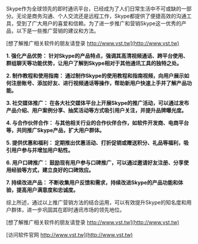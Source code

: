 Skype作为全球领先的即时通讯平台，已经成为了人们日常生活中不可或缺的一部分。无论是商务沟通、个人交流还是远程工作，Skype都提供了便捷高效的沟通工具，受到了广大用户的喜爱和信赖。为了进一步推广和营销Skype这一优秀的产品，以下是一些推广营销的建议和方法。

[想了解推广相关软件的朋友请登录 http://www.vst.tw](http://www.vst.tw)

**1. 强化产品优势： 针对Skype的产品特点，强调其高清视频通话、跨平台使用、群组聊天等功能优势，让用户了解到Skype相对于其他通讯工具的独特之处。**

**2. 制作教程和使用指南： 通过制作Skype的使用教程和指南视频，向用户展示如何注册账号、添加好友、进行视频通话等操作，帮助新用户快速上手并了解产品功能。**

**3. 社交媒体推广： 在各大社交媒体平台上开展Skype的推广活动，可以通过发布产品介绍、用户案例分享、抽奖活动等方式吸引用户关注，并提升品牌曝光度。**

**4. 与合作伙伴合作： 与其他相关行业的合作伙伴合作，如软件开发商、电商平台等，共同推广Skype产品，扩大用户群体。**

**5. 提供优惠和福利： 定期推出优惠活动、打折促销或赠送积分、礼品等福利，吸引用户参与并增加用户粘性。**

**6. 用户口碑推广： 鼓励现有用户参与口碑推广，可以通过邀请好友注册、分享使用经验等方式，建立良好的口碑效应。**

**7. 持续改进产品： 不断收集用户反馈和需求，持续改进Skype的产品功能和体验，提高用户满意度和忠诚度。**

综上所述，通过以上推广营销方法的结合运用，可以有效提升Skype的知名度和用户群体，进一步巩固其在即时通讯市场的领先地位。

[想了解推广相关软件的朋友请登录 http://www.vst.tw](http://www.vst.tw)


[访问软件官网 http://www.vst.tw](http://www.vst.tw)
